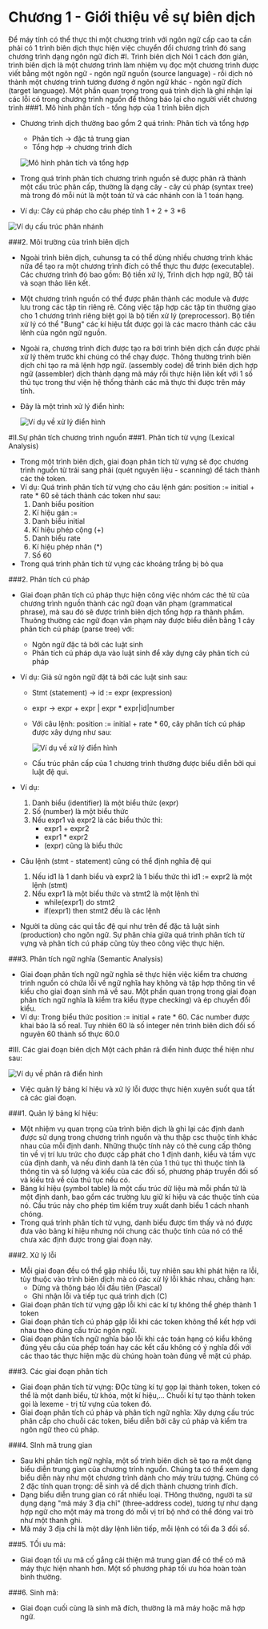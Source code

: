 Chương 1 - Giới thiệu về sự biên dịch
====================================================
Để máy tính có thể thực thi một chương trinh với ngôn ngữ cấp cao ta cần phải có 1 trình biên dịch thực hiện việc chuyển đổi chương trình đó sang chương trình dạng
ngôn ngữ đích
#I. Trình biên dịch
Nói 1 cách đơn giản, trình biên dịch là một chương trình làm nhiệm vụ đọc một chương trình được viết bằng một ngôn ngữ - ngôn ngữ nguồn (source language) - rồi
dịch nó thành một chương trình tương đương ở ngôn ngữ khác - ngôn ngữ đích (target language). Một phần quan trọng trong quá trình dịch là ghi nhận lại các lỗi
có trong chương trình nguồn để thông báo lại cho người viết chương trình
###1. Mô hình phân tích - tổng hợp của 1 trình biên dịch
   * Chương trình dịch thường bao gồm 2 quá trình: Phân tích và tổng hợp
     - Phân tích -> đặc tả trung gian
     - Tổng hợp -> chương trình đích
     
     ![Mô hình phân tích và tổng hợp](https://dataforall.azurewebsites.net/trinhbiendich/c1/Mohinhphantichtonghop.png)
    
   * Trong quá trình phân tích chương trình nguồn sẽ được phân rã thành một cấu trúc phân cấp, thường là dạng cây - cây cú pháp (syntax tree) mà trong đó mỗi
   nút là một toán tử và các nhánh con là 1 toán hạng.
   * Ví dụ: Cây cú pháp cho câu phép tính 1 + 2 + 3 *6
   
   ![Ví dụ cấu trúc phân nhánh](https://dataforall.azurewebsites.net/trinhbiendich/c1/viducautrucphannhanh.png)
   
###2. Môi trường của trình biên dịch
   * Ngoài trình biên dịch, cuhunsg ta có thể dùng nhiều chương trình khác nữa để tạo ra một chương trình đích có thể thực thu được (executable). Các chương trình
   đó bao gồm: Bộ tiền xử lý, Trình dịch hợp ngữ, BỘ tải và soạn thảo liên kết. 
   * Một chương trình nguồn có thể được phân thành các module và được lưu trong các tập tin riêng rẽ. Công việc tập hợp các tập tin thường giao cho 1 chương
   trình riêng biệt gọi là bộ tiền xử lý (preprocessor). Bộ tiền xử lý có thể "Bung" các kí hiệu tắt được gọi là các macro thành các  câu lênh của ngôn ngữ
   nguồn. 
   * Ngoài ra, chương trình đích được tạo ra bởi trình biên dịch cần được phải xử lý thêm trước khi chúng có thể chạy được. Thông thường trình biên dịch chỉ
   tạo ra mã lệnh hợp ngữ. (assembly code) để trình biên dịch hợp ngữ (assembler) dịch thành dạng mã máy rồi thực hiện liên kết với 1 số thủ tục trong thư viện
   hệ thống thành các mã thực thi được trên máy tính. 
   * Đây là một trình xử lý điển hình:
   
        ![Ví dụ về xử lý điển hình](https://dataforall.azurewebsites.net/trinhbiendich/c1/XuLyDienHinh.png)
    
#II.Sự phân tích chương trình nguồn
###1. Phân tích từ vựng (Lexical Analysis)    
  * Trong một trình biên dịch, giai đoạn phân tích từ vựng sẽ đọc chương trình nguồn từ trái sang phải (quét nguyên liệu - scanning) để tách thành các thẻ
  token.
  * Ví dụ: Quá trình phân tích từ vựng cho câu lệnh gán: position := initial + rate * 60 sẽ tách thành các token như sau:
    1. Danh biểu position
    2. Kí hiệu gán :=
    3. Danh biểu initial
    4. Kí hiệu phép cộng (+)
    5. Danh biểu rate
    6. Kí hiệu phép nhân (*)
    7. Số 60
  * Trong quá trình phân tích từ vựng các khoảng trắng bị bỏ qua
    
###2. Phân tích cú pháp
  * Giai đoạn phân tích cú pháp thực hiện công việc nhóm các thẻ từ của chương trình nguồn thành các ngữ đoạn văn phạm (grammatical phrase), mà sau đó sẽ 
  được trình biên dịch tổng hợp ra thành phẩm. Thuông thường các ngữ đoạn văn phạm này được biểu diễn bằng 1 cây phân tích cú pháp (parse tree) với:
    + Ngôn ngữ đặc tả bởi các luật sinh
    + Phân tích cú pháp dựa vào luật sinh để xây dựng cây phân tích cú pháp
    
  * Ví dụ: Giả sử ngôn ngữ đặt tả bởi các luật sinh sau:
    + Stmt (statement) -> id := expr (expression)
    + expr -> expr + expr | expr * expr|id|number
    
    + Với câu lệnh: position := initial + rate * 60, cây phân tích cú pháp được xây dựng như sau:
    
        ![Ví dụ về xử lý điển hình](https://dataforall.azurewebsites.net/trinhbiendich/c1/cayphantich1.png)
     
    + Cấu trúc phân cấp của 1 chương trình thường được biểu diễn bởi qui luật đệ qui.
    
  * Ví dụ:
     1. Danh biểu (identifier) là một biểu thức (expr)
     2. Số (number) là một biểu thức 
     3. Nếu expr1 và expr2 là các biểu thức thì:
         + expr1 + expr2
         + expr1 * expr2
         + (expr) 
     cũng là biểu thức
     
  * Câu lệnh (stmt - statement) cũng có thể định nghĩa đệ qui
     1. Nếu id1 là 1 danh biểu và expr2 là 1 biểu thức thì id1 := expr2 là một lệnh (stmt)
     2. Nếu expr1 là một biểu thức và stmt2 là một lệnh thì 
        + while(expr1) do stmt2
        + if(expr1) then stmt2
     đều là các lệnh
  
  * Người ta dùng các qui tắc đệ qui như trên để đặc tả luật sinh (production) cho ngôn ngữ. Sự phân chia giữa quá trình phân tích từ vựng và phân tích 
  cú pháp cũng tùy theo công việc thực hiện. 
  
###3. Phân tích ngữ nghĩa (Semantic Analysis)
  * Giai đoạn phân tích ngữ ngữ nghĩa sẽ thực hiện việc kiểm tra chương trình nguồn có chứa lỗi về ngữ nghĩa hay không và tập hợp thông tin về kiểu cho giai
  đoạn sinh mã về sau. Một phần quan trọng trong giai đoạn phân tích ngữ nghĩa là kiểm tra kiểu (type checking) và ép chuyển đổi kiểu.
  * Ví dụ: Trong biểu thức position := initial + rate * 60. Các number được khai báo là số real. Tuy nhiên 60 là số integer nên trình biên dich đổi số
  nguyên 60 thành số thực 60.0
  
#III. Các giai đoạn biên dịch
Một cách phân rã điển hình được thể hiện như sau:

![Ví dụ về phân rã điển hình](https://dataforall.azurewebsites.net/trinhbiendich/c1/cacgiaidoanchuongtrinhdich.png)

  * Việc quản lý bảng kí hiệu và xử lý lỗi được thực hiện xuyên suốt qua tất cả các giai đoạn.
  
###1. Quản lý bảng kí hiệu:
  * Một nhiệm vụ quan trọng của trình biên dịch là ghi lại các định danh được sử dụng trong chương trình nguồn và thu thập csc thuộc tính khác nhau của mỗi định danh.
  Những thuộc tính này có thẻ cung cấp thông tin về vị trí lưu trức cho được cấp phát cho 1 định danh, kiểu và tầm vực của định danh, và nếu đinh danh là tên
  của 1 thủ tục thì thuộc tính là thông tin và số lượng và kiểu của các đối số, phương pháp truyền đối số và kiểu trả về của thủ tục nếu có.
  * Bảng kí hiệu (symbol table) là một cấu trúc dữ liệu mà mỗi phần tử là một định danh, bao gồm các trường lưu giữ kí hiệu và các thuộc tính của nó. Cấu trúc này cho phép
  tìm kiếm truy xuất danh biểu 1 cách nhanh chóng. 
  * Trong quá trình phân tích từ vựng, danh biểu được tìm thấy và nó được đưa vào bảng kí hiệu nhưng nói chung các thuộc tính của nó có thể chưa xác định
  được trong giai đoạn này.
  
###2. Xử lý lỗi
 * Mỗi giai đoạn đều có thể gặp nhiều lỗi, tuy nhiên sau khi phát hiện ra lỗi, tùy thuộc vào trình biên dịch mà có các xử lý lỗi khác nhau, chẳng hạn:
   +  Dừng và thông báo lỗi đầu tiên (Pascal)
   +  Ghi nhận lỗi và tiếp tục quá trình dịch (C)
 * Giai đoạn phân tích từ vựng gặp lỗi khi các kí tự không thể ghép thành 1 token
 * Giai đoạn phân tích cú pháp gặp lỗi khi các token không thể kết hợp với nhau theo đúng cấu trúc ngôn ngữ.
 * Giai đoạn phân tích ngữ nghĩa báo lỗi khi các toán hạng có kiểu không đúng yêu cầu của phép toán hay các kết cấu không có ý nghĩa đối với các thao tác
 thực hiện mặc dù chúng hoàn toàn đúng về mặt cú pháp.
 
###3. Các giai đoạn phân tích
 * Giai đoạn phân tích từ vựng: ĐỌc từng kí tự gọp lại thành token, token có thể là một danh biểu, từ khóa, một kí hiệu,... Chuỗi kí tự tạo thành token gọi
 là lexeme - trị từ vựng của token đó. 
 * Giai đoạn phân tích cú pháp và phân tích ngữ nghĩa: Xây dựng cấu trúc phân cấp cho chuỗi các token, biểu diễn bởi cây cú pháp và kiểm tra ngôn ngữ 
 theo cú pháp.

###4. SInh mã trung gian
  * Sau khi phân tích ngữ nghĩa, một số trình biên dịch sẽ tạo ra một dạng biểu diễn trung gian của chương trình nguồn. Chúng ta có thể xem dạng biểu diễn
  này như một chương trình dành cho máy trừu tượng. Chúng có 2 đặc tính quan trọng: dễ sinh và dể dịch thành chương trình đích. 
  * Dạng biểu diễn trung gian có rất nhiều loại. THông thường, người ta sử dụng dạng "mã máy 3 địa chỉ" (three-address code), tương tự như dạng hợp ngữ cho một
  máy mà trong đó mỗi vị trí bộ nhớ có thể đóng vai trò như một thanh ghi.
  * Mã máy 3 địa chỉ là một dãy lệnh liên tiếp, mỗi lệnh có tối đa 3 đối số. 
  
###5. TỐi ưu mã:
  * Giai đoạn tối ưu mã cố gắng cải thiện mã trung gian để có thể có mã máy thực hiện nhanh hơn. Một số phương pháp tối ưu hóa hoàn toàn bình thường.
  
###6. Sinh mã:
  * Giai đoạn cuối cùng là sinh mã đích, thường là mã máy hoặc mã hợp ngữ. 
  